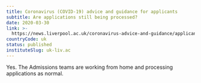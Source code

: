 ```yaml
---
title: Coronavirus (COVID-19) advice and guidance for applicants
subtitle: Are applications still being processed?
date: 2020-03-30
link: >-
  https://news.liverpool.ac.uk/coronavirus-advice-and-guidance/applicants/
countryCode: uk
status: published
instituteSlug: uk-liv.ac
---
```

Yes.  The Admissions teams are working from home and processing applications as normal.
